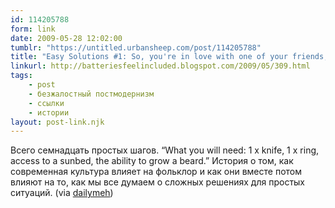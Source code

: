 ```yaml
---
id: 114205788
form: link
date: 2009-05-28 12:02:00
tumblr: "https://untitled.urbansheep.com/post/114205788"
title: "Easy Solutions #1: So, you're in love with one of your friends, but she has a boyfriend and probably wouldn't have sex with you anyway. (Batteries Feel Included: 309)"
linkurl: http://batteriesfeelincluded.blogspot.com/2009/05/309.html
tags:
    - post
    - безжалостный постмодернизм
    - ссылки
    - истории
layout: post-link.njk
---
```

<p>Всего семнадцать простых шагов. “What you will need: 1 x knife, 1 x ring, access to a sunbed, the ability to grow a beard.” История о том, как современная культура влияет на фольклор и как они вместе потом влияют на то, как мы все думаем о сложных решениях для простых ситуаций. (via <a href="http://dailymeh.tumblr.com/post/112725033">dailymeh</a>)</p>
